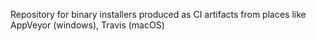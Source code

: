 Repository for binary installers produced as CI artifacts from places like AppVeyor (windows), Travis (macOS)
